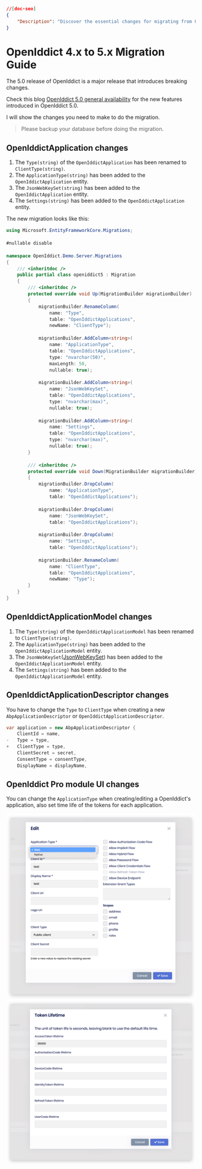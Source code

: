 ```json
//[doc-seo]
{
    "Description": "Discover the essential changes for migrating from OpenIddict 4.x to 5.x, including new features and critical updates for a smooth transition."
}
```

# OpenIddict 4.x to 5.x Migration Guide

The 5.0 release of OpenIddict is a major release that introduces breaking changes.

Check this blog [OpenIddict 5.0 general availability](https://kevinchalet.com/2023/12/18/openiddict-5-0-general-availability/) for the new features introduced in OpenIddict 5.0.

I will show the changes you need to make to do the migration.

> Please backup your database before doing the migration.

## OpenIddictApplication changes

1. The `Type(string)` of the `OpenIddictApplication` has been renamed to `ClientType(string)`.
2. The `ApplicationType(string)` has been added to the `OpenIddictApplication` entity.
3. The `JsonWebKeySet(string)` has been added to the `OpenIddictApplication` entity.
4. The `Settings(string)` has been added to the `OpenIddictApplication` entity.

The new migration looks like this:

````csharp
using Microsoft.EntityFrameworkCore.Migrations;

#nullable disable

namespace OpenIddict.Demo.Server.Migrations
{
    /// <inheritdoc />
    public partial class openiddict5 : Migration
    {
        /// <inheritdoc />
        protected override void Up(MigrationBuilder migrationBuilder)
        {
            migrationBuilder.RenameColumn(
                name: "Type",
                table: "OpenIddictApplications",
                newName: "ClientType");

            migrationBuilder.AddColumn<string>(
                name: "ApplicationType",
                table: "OpenIddictApplications",
                type: "nvarchar(50)",
                maxLength: 50,
                nullable: true);

            migrationBuilder.AddColumn<string>(
                name: "JsonWebKeySet",
                table: "OpenIddictApplications",
                type: "nvarchar(max)",
                nullable: true);

            migrationBuilder.AddColumn<string>(
                name: "Settings",
                table: "OpenIddictApplications",
                type: "nvarchar(max)",
                nullable: true);
        }

        /// <inheritdoc />
        protected override void Down(MigrationBuilder migrationBuilder)
        {
            migrationBuilder.DropColumn(
                name: "ApplicationType",
                table: "OpenIddictApplications");

            migrationBuilder.DropColumn(
                name: "JsonWebKeySet",
                table: "OpenIddictApplications");

            migrationBuilder.DropColumn(
                name: "Settings",
                table: "OpenIddictApplications");

            migrationBuilder.RenameColumn(
                name: "ClientType",
                table: "OpenIddictApplications",
                newName: "Type");
        }
    }
}
````

## OpenIddictApplicationModel changes

1. The `Type(string)` of the `OpenIddictApplicationModel` has been renamed to `ClientType(string)`.
2. The `ApplicationType(string)` has been added to the `OpenIddictApplicationModel` entity.
3. The `JsonWebKeySet`([JsonWebKeySet](https://learn.microsoft.com/en-us/dotnet/api/microsoft.identitymodel.tokens.jsonwebkeyset)) has been added to the `OpenIddictApplicationModel` entity. 
4. The `Settings(string)` has been added to the `OpenIddictApplicationModel` entity.

## OpenIddictApplicationDescriptor changes

You have to change the `Type` to `ClientType` when creating a new `AbpApplicationDescriptor` or `OpenIddictApplicationDescriptor`.

````csharp
var application = new AbpApplicationDescriptor {
    ClientId = name,
-   Type = type,
+   ClientType = type,
    ClientSecret = secret,
    ConsentType = consentType,
    DisplayName = displayName,
````

## OpenIddict Pro module UI changes

You can change the `ApplicationType` when creating/editing a OpenIddict's application, also set time life of the tokens for each application.

![ropeniddict-pro-application-modal](images/openiddict-pro-application-modal.png)
![openiddict-pro-application-timelife-modal](images/openiddict-pro-application-timelife-modal.png)
